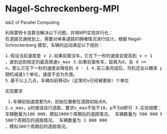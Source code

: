 # Nagel-Schreckenberg-MPI
lab2 of Parallel Computing

利用蒙特卡洛算法解决以下问题，并用MPI实现并行化：<br>
在道路交通规划上，需要对单条道路的拥堵情况进行估计。根据 Nagel-Schreckenberg 模型，车辆的运动满足以下规则：<br><pre>
  1.假设当前速度是 v 
	2.如果前面没车，它在下一秒的速度会提高到 v + 1 ，直到达到规定的最高限速v_max
	3.如果前面有车，距离为d，且 d <= v，那么它在下一秒的速度会降低到 d - 1 
	4.前三条完成后，司机还会以概率 p 随机减速1个单位，速度不会为负值。
	5.基于以上几点，车辆向前移动v（这里的v已经被更新）个单位
  </pre>
实验要求<br><pre>
	1.车辆初始速度都为0，初始位置都在道路初始点0。
	2.v_max，p的值请自行选取，要求v_max不低于10，p不为0即可
  3.实验规模：
    车辆数量为100 000，模拟2000个周期后的道路情况。
    车辆数量为 500 000 模拟 500个周期后的道路情况。
    车辆数量为 1 000 000 ，模拟300个周期后的道路情况。
    </pre>

